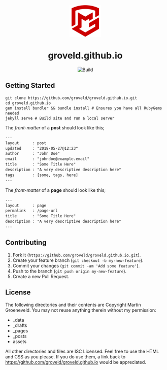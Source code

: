 <p align="center">
  <a href="https://www.groveld.com/">
    <img alt="Logo" src="assets/img/logo.svg" width="100px"/>
  </a>
</p>

<h1 align="center">
  groveld.github.io
</h1>

<p align="center">
  <picture><img alt="Build" src="https://img.shields.io/github/actions/workflow/status/groveld/groveld.github.io/cloudflare-pages.yml?label=Build&style=flat-square"></picture>
</p>

## Getting Started

```shell
git clone https://github.com/groveld/groveld.github.io.git
cd groveld.github.io
gem install bundler && bundle install # Ensures you have all RubyGems needed
jekyll serve # Build site and run a local server
```

The _front-matter_ of a **post** should look like this;

```txt
---
layout      : post
updated     : "2018-05-27@12:23"
author      : "John Doe"
email       : "johndoe@example.email"
title       : "Some Title Here"
description : "A very descriptive description here"
tags        : [some, tags, here]
---
```

The _front-matter_ of a **page** should look like this;

```txt
---
layout      : page
permalink   : /page-url
title       : "Some Title Here"
description : "A very descriptive description here"
---
```

## Contributing

1. Fork it (`https://github.com/groveld/groveld.github.io.git`).
2. Create your feature branch (`git checkout -b my-new-feature`).
3. Commit your changes (`git commit -am 'Add some feature'`).
4. Push to the branch (`git push origin my-new-feature`).
5. Create a new Pull Request.

## License

The following directories and their contents are Copyright Martin Groeneveld. You may not reuse anything therein without my permission:

- \_data
- \_drafts
- \_pages
- \_posts
- assets

All other directories and files are ISC Licensed. Feel free to use the HTML and CSS as you please. If you do use them, a link back to <https://github.com/groveld/groveld.github.io> would be appreciated.
